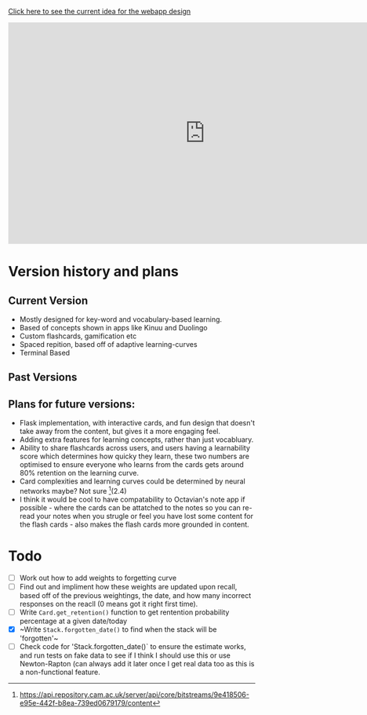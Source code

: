 [Click here to see the current idea for the webapp design](https://www.figma.com/file/4EOdSLQeaRIDy3VujRwakp/StackCardsPro?type=design&node-id=0%3A1&mode=design&t=WbPtL94havrfWiLW-1)
<iframe style="border: 1px solid rgba(0, 0, 0, 0.1);" width="800" height="450" src="https://www.figma.com/embed?embed_host=share&url=https%3A%2F%2Fwww.figma.com%2Ffile%2F4EOdSLQeaRIDy3VujRwakp%2FStackCardsPro%3Ftype%3Ddesign%26node-id%3D0%253A1%26mode%3Ddesign%26t%3DWbPtL94havrfWiLW-1" allowfullscreen></iframe>

# Version history and plans
## Current Version
- Mostly designed for key-word and vocabulary-based learning.
- Based of concepts shown in apps like Kinuu and Duolingo
- Custom flashcards, gamification etc
- Spaced repition, based off of adaptive learning-curves
- Terminal Based


## Past Versions

## Plans for future versions:
- Flask implementation, with interactive cards, and fun design that doesn't take away from the content, but gives it a more engaging feel.
- Adding extra features for learning concepts, rather than just vocabluary.
- Ability to share flashcards across users, and users having a learnability score which determines how quicky they learn, these two numbers are optimised to ensure everyone who learns from the cards gets around 80% retention on the learning curve.
- Card complexities and learning curves could be determined by neural networks maybe? Not sure [^1](2.4)
- I think it would be cool to have compatability to Octavian's note app if possible - where the cards can be attatched to the notes so you can re-read your notes when you strugle or feel you have lost some content for the flash cards - also makes the flash cards more grounded in content.

# Todo
- [ ] Work out how to add weights to forgetting curve
- [ ] Find out and impliment how these weights are updated upon recall, based off of the previous weightings, the date, and how many incorrect responses on the reacll (0 means got it right first time).
- [ ] Write `Card.get_retention()` function to get rentention probability percentage at a given date/today
- [x] ~Write `Stack.forgotten_date()` to find when the stack will be 'forgotten'~
- [ ] Check code for 'Stack.forgotten_date()` to ensure the estimate works, and run tests on fake data to see if I think I should use this or use Newton-Rapton (can always add it later once I get real data too as this is a non-functional feature.

[^1]: https://api.repository.cam.ac.uk/server/api/core/bitstreams/9e418506-e95e-442f-b8ea-739ed0679179/content


